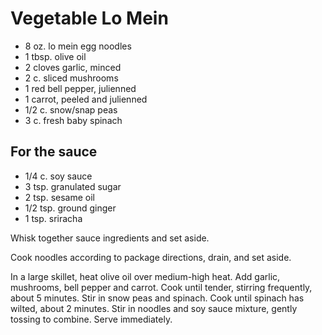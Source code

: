 # Vegetable Lo Mein

- 8 oz. lo mein egg noodles
- 1 tbsp. olive oil
- 2 cloves garlic, minced
- 2 c. sliced mushrooms
- 1 red bell pepper, julienned
- 1 carrot, peeled and julienned
- 1/2 c. snow/snap peas
- 3 c. fresh baby spinach

## For the sauce

- 1/4 c. soy sauce
- 3 tsp. granulated sugar
- 2 tsp. sesame oil
- 1/2 tsp. ground ginger
- 1 tsp. sriracha

Whisk together sauce ingredients and set aside.

Cook noodles according to package directions, drain, and set aside.

In a large skillet, heat olive oil over medium-high heat. Add garlic, mushrooms,
bell pepper and carrot. Cook until tender, stirring frequently, about 5 minutes.
Stir in snow peas and spinach. Cook until spinach has wilted, about 2 minutes.
Stir in noodles and soy sauce mixture, gently tossing to combine. Serve
immediately.

